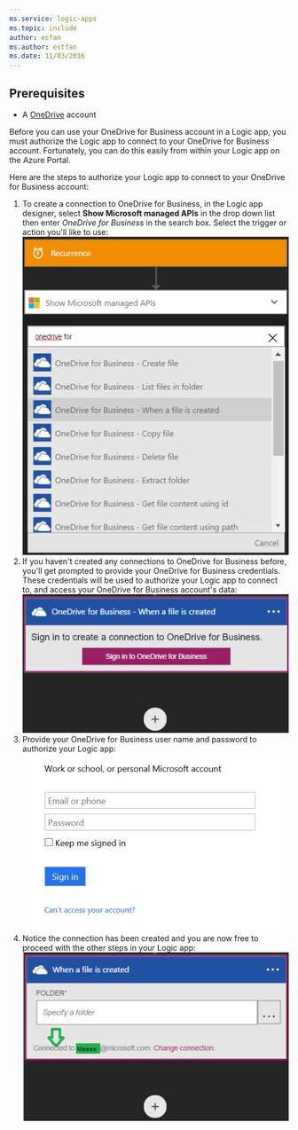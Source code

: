 ```yaml
---
ms.service: logic-apps
ms.topic: include
author: ecfan
ms.author: estfan
ms.date: 11/03/2016
---
```


## Prerequisites

* A [OneDrive](https://OneDrive.com) account 

Before you can use your OneDrive for Business account in a Logic app, you must authorize the Logic app to connect to your OneDrive for Business account. Fortunately, you can do this easily from within your Logic app on the Azure Portal. 

Here are the steps to authorize your Logic app to connect to your OneDrive for Business account:

1. To create a connection to OneDrive for Business, in the Logic app designer, select **Show Microsoft managed APIs** in the drop down list then enter *OneDrive for Business* in the search box. Select the trigger or action you'll like to use:  
   ![](./media/connectors-create-api-onedriveforbusiness/onedriveforbusiness-1.png)
2. If you haven't created any connections to OneDrive for Business before, you'll get prompted to provide your OneDrive for Business credentials. These credentials will be used to authorize your Logic app to connect to, and access your OneDrive for Business account's data:  
   ![](./media/connectors-create-api-onedriveforbusiness/onedriveforbusiness-2.png)
3. Provide your OneDrive for Business user name and password to authorize your Logic app:  
   ![](./media/connectors-create-api-onedriveforbusiness/onedriveforbusiness-3.png)   
4. Notice the connection has been created and you are now free to proceed with the other steps in your Logic app:  
   ![](./media/connectors-create-api-onedriveforbusiness/onedriveforbusiness-4.png)   

